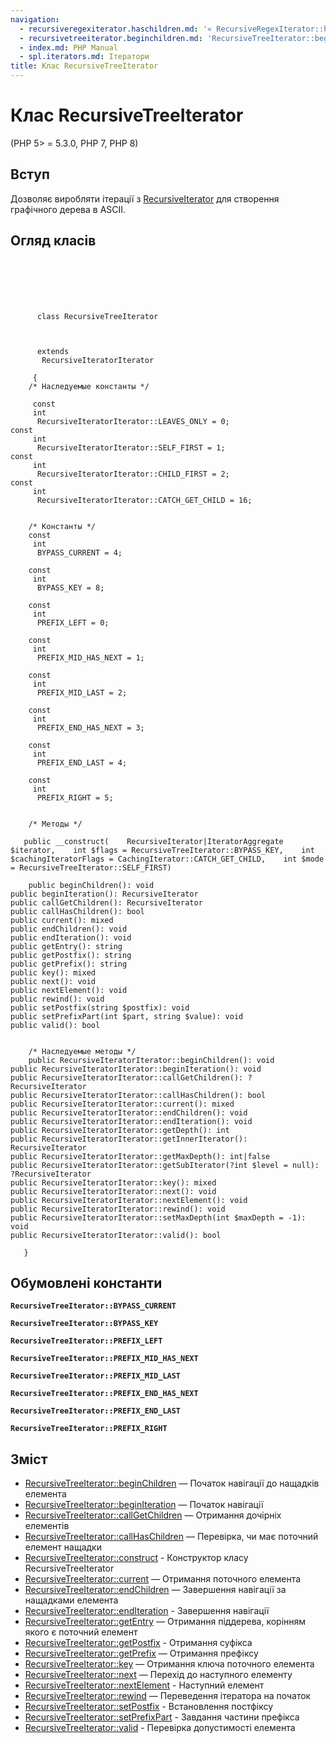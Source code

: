 ```yaml
---
navigation:
  - recursiveregexiterator.haschildren.md: '« RecursiveRegexIterator::hasChildren'
  - recursivetreeiterator.beginchildren.md: 'RecursiveTreeIterator::beginChildren »'
  - index.md: PHP Manual
  - spl.iterators.md: Ітератори
title: Клас RecursiveTreeIterator
---
```

# Клас RecursiveTreeIterator

(PHP 5> = 5.3.0, PHP 7, PHP 8)

## Вступ

Дозволяє виробляти ітерації з [RecursiveIterator](class.recursiveiterator.md) для створення графічного дерева в ASCII.

## Огляд класів

```classsynopsis

     
    

    
     
      class RecursiveTreeIterator
     

     
      extends
       RecursiveIteratorIterator
     
     {
    /* Наследуемые константы */
    
     const
     int
      RecursiveIteratorIterator::LEAVES_ONLY = 0;
const
     int
      RecursiveIteratorIterator::SELF_FIRST = 1;
const
     int
      RecursiveIteratorIterator::CHILD_FIRST = 2;
const
     int
      RecursiveIteratorIterator::CATCH_GET_CHILD = 16;


    /* Константы */
    const
     int
      BYPASS_CURRENT = 4;

    const
     int
      BYPASS_KEY = 8;

    const
     int
      PREFIX_LEFT = 0;

    const
     int
      PREFIX_MID_HAS_NEXT = 1;

    const
     int
      PREFIX_MID_LAST = 2;

    const
     int
      PREFIX_END_HAS_NEXT = 3;

    const
     int
      PREFIX_END_LAST = 4;

    const
     int
      PREFIX_RIGHT = 5;


    /* Методы */
    
   public __construct(    RecursiveIterator|IteratorAggregate $iterator,    int $flags = RecursiveTreeIterator::BYPASS_KEY,    int $cachingIteratorFlags = CachingIterator::CATCH_GET_CHILD,    int $mode = RecursiveTreeIterator::SELF_FIRST)

    public beginChildren(): void
public beginIteration(): RecursiveIterator
public callGetChildren(): RecursiveIterator
public callHasChildren(): bool
public current(): mixed
public endChildren(): void
public endIteration(): void
public getEntry(): string
public getPostfix(): string
public getPrefix(): string
public key(): mixed
public next(): void
public nextElement(): void
public rewind(): void
public setPostfix(string $postfix): void
public setPrefixPart(int $part, string $value): void
public valid(): bool


    /* Наследуемые методы */
    public RecursiveIteratorIterator::beginChildren(): void
public RecursiveIteratorIterator::beginIteration(): void
public RecursiveIteratorIterator::callGetChildren(): ?RecursiveIterator
public RecursiveIteratorIterator::callHasChildren(): bool
public RecursiveIteratorIterator::current(): mixed
public RecursiveIteratorIterator::endChildren(): void
public RecursiveIteratorIterator::endIteration(): void
public RecursiveIteratorIterator::getDepth(): int
public RecursiveIteratorIterator::getInnerIterator(): RecursiveIterator
public RecursiveIteratorIterator::getMaxDepth(): int|false
public RecursiveIteratorIterator::getSubIterator(?int $level = null): ?RecursiveIterator
public RecursiveIteratorIterator::key(): mixed
public RecursiveIteratorIterator::next(): void
public RecursiveIteratorIterator::nextElement(): void
public RecursiveIteratorIterator::rewind(): void
public RecursiveIteratorIterator::setMaxDepth(int $maxDepth = -1): void
public RecursiveIteratorIterator::valid(): bool

   }
```

## Обумовлені константи

**`RecursiveTreeIterator::BYPASS_CURRENT`**

**`RecursiveTreeIterator::BYPASS_KEY`**

**`RecursiveTreeIterator::PREFIX_LEFT`**

**`RecursiveTreeIterator::PREFIX_MID_HAS_NEXT`**

**`RecursiveTreeIterator::PREFIX_MID_LAST`**

**`RecursiveTreeIterator::PREFIX_END_HAS_NEXT`**

**`RecursiveTreeIterator::PREFIX_END_LAST`**

**`RecursiveTreeIterator::PREFIX_RIGHT`**

## Зміст

-   [RecursiveTreeIterator::beginChildren](recursivetreeiterator.beginchildren.md) — Початок навігації до нащадків елемента
-   [RecursiveTreeIterator::beginIteration](recursivetreeiterator.beginiteration.md) — Початок навігації
-   [RecursiveTreeIterator::callGetChildren](recursivetreeiterator.callgetchildren.md) — Отримання дочірніх елементів
-   [RecursiveTreeIterator::callHasChildren](recursivetreeiterator.callhaschildren.md) — Перевірка, чи має поточний елемент нащадки
-   [RecursiveTreeIterator::construct](recursivetreeiterator.construct.md) - Конструктор класу RecursiveTreeIterator
-   [RecursiveTreeIterator::current](recursivetreeiterator.current.md) — Отримання поточного елемента
-   [RecursiveTreeIterator::endChildren](recursivetreeiterator.endchildren.md) — Завершення навігації за нащадками елемента
-   [RecursiveTreeIterator::endIteration](recursivetreeiterator.enditeration.md) - Завершення навігації
-   [RecursiveTreeIterator::getEntry](recursivetreeiterator.getentry.md) — Отримання піддерева, корінням якого є поточний елемент
-   [RecursiveTreeIterator::getPostfix](recursivetreeiterator.getpostfix.md) - Отримання суфікса
-   [RecursiveTreeIterator::getPrefix](recursivetreeiterator.getprefix.md) — Отримання префіксу
-   [RecursiveTreeIterator::key](recursivetreeiterator.key.md) — Отримання ключа поточного елемента
-   [RecursiveTreeIterator::next](recursivetreeiterator.next.md) — Перехід до наступного елементу
-   [RecursiveTreeIterator::nextElement](recursivetreeiterator.nextelement.md) - Наступний елемент
-   [RecursiveTreeIterator::rewind](recursivetreeiterator.rewind.md) — Переведення ітератора на початок
-   [RecursiveTreeIterator::setPostfix](recursivetreeiterator.setpostfix.md) - Встановлення постфіксу
-   [RecursiveTreeIterator::setPrefixPart](recursivetreeiterator.setprefixpart.md) - Завдання частини префікса
-   [RecursiveTreeIterator::valid](recursivetreeiterator.valid.md) - Перевірка допустимості елемента
